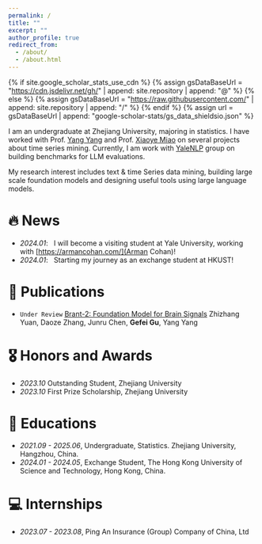 ```yaml
---
permalink: /
title: ""
excerpt: ""
author_profile: true
redirect_from: 
  - /about/
  - /about.html
---
```


{% if site.google_scholar_stats_use_cdn %}
{% assign gsDataBaseUrl = "https://cdn.jsdelivr.net/gh/" | append: site.repository | append: "@" %}
{% else %}
{% assign gsDataBaseUrl = "https://raw.githubusercontent.com/" | append: site.repository | append: "/" %}
{% endif %}
{% assign url = gsDataBaseUrl | append: "google-scholar-stats/gs_data_shieldsio.json" %}

<span class='anchor' id='about-me'></span>

I am an undergraduate at Zhejiang University, majoring in statistics. I have worked with Prof. [Yang Yang](http://yangy.org/) and Prof. [Xiaoye Miao](https://person.zju.edu.cn/en/miaoxy_en#0) on several projects about time series mining. Currently, I am work with [YaleNLP](https://yale-nlp.github.io/) group on building benchmarks for LLM evaluations. 

My research interest includes text & time Series data mining, building large scale foundation models and designing useful tools using large language models.

# 🔥 News
- *2024.01*: &nbsp; I will become a visiting student at Yale University, working with [https://armancohan.com/](Arman Cohan)!
- *2024.01*: &nbsp; Starting my journey as an exchange student at HKUST!

# 📝 Publications
<!-- simple paper -->
- `Under Review` [Brant-2: Foundation Model for Brain Signals](https://arxiv.org/abs/2402.10251) Zhizhang Yuan, Daoze Zhang, Junru Chen, **Gefei Gu**, Yang Yang

# 🎖 Honors and Awards
- *2023.10* Outstanding Student, Zhejiang University
- *2023.10* First Prize Scholarship, Zhejiang University

# 📖 Educations
- *2021.09 - 2025.06*, Undergraduate, Statistics. Zhejiang University, Hangzhou, China.
- *2024.01 - 2024.05*, Exchange Student, The Hong Kong University of Science and Technology, Hong Kong, China.


# 💻 Internships
- *2023.07 - 2023.08*, Ping An Insurance (Group) Company of China, Ltd
